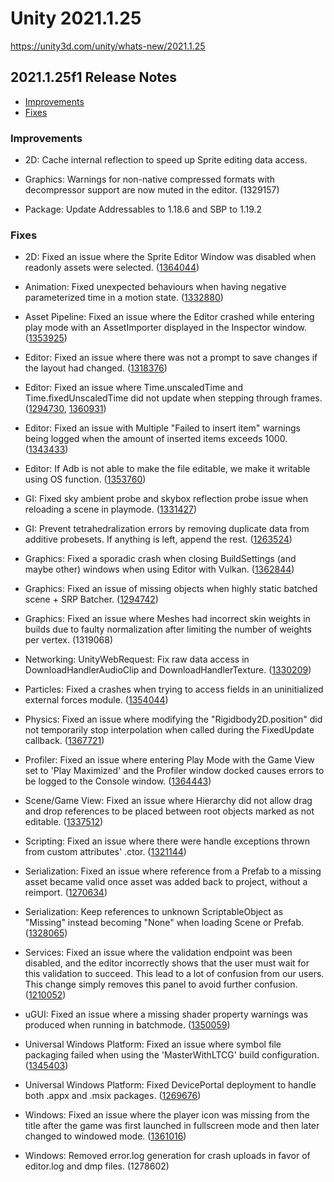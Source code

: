 # Unity 2021.1.25

https://unity3d.com/unity/whats-new/2021.1.25

## 2021.1.25f1 Release Notes

- [Improvements](#improvements)
- [Fixes](#fixes)


### Improvements

*   2D: Cache internal reflection to speed up Sprite editing data access.
    
*   Graphics: Warnings for non-native compressed formats with decompressor support are now muted in the editor. (1329157)
    
*   Package: Update Addressables to 1.18.6 and SBP to 1.19.2
    

### Fixes

*   2D: Fixed an issue where the Sprite Editor Window was disabled when readonly assets were selected. ([1364044](https://issuetracker.unity3d.com/issues/2d-sprite-editor-instantiated-default-assets-can-be-edited-in-sprite-editor))
    
*   Animation: Fixed unexpected behaviours when having negative parameterized time in a motion state. ([1332880](https://issuetracker.unity3d.com/issues/animationevent-is-triggered-multiple-times))
    
*   Asset Pipeline: Fixed an issue where the Editor crashed while entering play mode with an AssetImporter displayed in the Inspector window. ([1353925](https://issuetracker.unity3d.com/issues/editor-crashes-on-unityeditor-dot-unsupported-isdestroyscriptableobject-when-applying-changes-to-a-custom-asset))
    
*   Editor: Fixed an issue where there was not a prompt to save changes if the layout had changed. ([1318376](https://issuetracker.unity3d.com/issues/changing-layout-or-maximizing-closes-windows-with-changes-but-does-not-prompt-save-dialog))
    
*   Editor: Fixed an issue where Time.unscaledTime and Time.fixedUnscaledTime did not update when stepping through frames. ([1294730](https://issuetracker.unity3d.com/issues/time-dot-unscaledtime-and-time-dot-fixedunscaledtime-do-not-update-when-stepping-through-frames), [1360931](https://issuetracker.unity3d.com/issues/frame-stepping-not-working-on-addressables-operations))
    
*   Editor: Fixed an issue with Multiple "Failed to insert item" warnings being logged when the amount of inserted items exceeds 1000. ([1343433](https://issuetracker.unity3d.com/issues/multiple-failed-to-insert-item-warnings-logged-when-amount-of-inserted-items-exceeds-1000))
    
*   Editor: If Adb is not able to make the file editable, we make it writable using OS function. ([1353760](https://issuetracker.unity3d.com/issues/theres-no-warning-slash-error-for-projectversion-dot-txt-not-being-updated-due-to-lack-of-write-permissions-when-upgrading-the-project))
    
*   GI: Fixed sky ambient probe and skybox reflection probe issue when reloading a scene in playmode. ([1331427](https://issuetracker.unity3d.com/issues/the-scenes-lighting-settings-are-not-updated-and-saved-when-auto-generate-option-is-disabled))
    
*   GI: Prevent tetrahedralization errors by removing duplicate data from additive probesets. If anything is left, append the rest. ([1263524](https://issuetracker.unity3d.com/issues/additive-loading-of-overlapping-sets-of-light-probes-cause-artifacting-on-objects-in-a-scene))
    
*   Graphics: Fixed a sporadic crash when closing BuildSettings (and maybe other) windows when using Editor with Vulkan. ([1362844](https://issuetracker.unity3d.com/issues/vulkan-editor-crashes-vk-optimusgetinstanceprocaddr-after-closing-build-settings-window))
    
*   Graphics: Fixed an issue of missing objects when highly static batched scene + SRP Batcher. ([1294742](https://issuetracker.unity3d.com/issues/shadows-start-flickering-when-using-srp-batcher))
    
*   Graphics: Fixed an issue where Meshes had incorrect skin weights in builds due to faulty normalization after limiting the number of weights per vertex. (1319068)
    
*   Networking: UnityWebRequest: Fix raw data access in DownloadHandlerAudioClip and DownloadHandlerTexture. ([1330209](https://issuetracker.unity3d.com/issues/unitywebrequest-downloadhandler-dot-data-is-null-after-downloading-a-texture-using-unitywebrequesttexture-dot-gettexture))
    
*   Particles: Fixed a crashes when trying to access fields in an uninitialized external forces module. ([1354044](https://issuetracker.unity3d.com/issues/editor-crashes-when-inspecting-serialized-field-particlesystem-variable-in-visual-studio-code-debugger-that-is-not-assigned))
    
*   Physics: Fixed an issue where modifying the "Rigidbody2D.position" did not temporarily stop interpolation when called during the FixedUpdate callback. ([1367721](https://issuetracker.unity3d.com/issues/modifying-rigidbody2d-dot-position-doesnt-stop-interpolation-when-called-during-the-fixedupdate-callback))
    
*   Profiler: Fixed an issue where entering Play Mode with the Game View set to 'Play Maximized' and the Profiler window docked causes errors to be logged to the Console window. ([1364443](https://issuetracker.unity3d.com/issues/guistyle-errors-are-thrown-when-entering-play-mode-with-docked-profiler-and-the-maximize-on-play-option-enabled))
    
*   Scene/Game View: Fixed an issue where Hierarchy did not allow drag and drop references to be placed between root objects marked as not editable. ([1337512](https://issuetracker.unity3d.com/issues/gameobjects-cannot-be-placed-between-objects-with-the-noteditable-flag-when-reordering-objects-in-the-hierarchy))
    
*   Scripting: Fixed an issue where there were handle exceptions thrown from custom attributes' .ctor. ([1321144](https://issuetracker.unity3d.com/issues/attribute-throwing-exception-used-together-with-requirecomponent-attribute-will-crash-unity))
    
*   Serialization: Fixed an issue where reference from a Prefab to a missing asset became valid once asset was added back to project, without a reimport. ([1270634](https://issuetracker.unity3d.com/issues/references-on-prefabs-arent-automatically-added-when-the-target-of-the-missing-reference-is-imported))
    
*   Serialization: Keep references to unknown ScriptableObject as "Missing" instead becoming "None" when loading Scene or Prefab. ([1328065](https://issuetracker.unity3d.com/issues/null-references-on-prefab-after-changes-are-made-to-scriptableobject-guid-and-public-script-references))
    
*   Services: Fixed an issue where the validation endpoint was been disabled, and the editor incorrectly shows that the user must wait for this validation to succeed. This lead to a lot of confusion from our users. This change simply removes this panel to avoid further confusion. ([1210052](https://issuetracker.unity3d.com/issues/analytics-analytics-window-doesnt-refresh-on-entering-play-mode-in-the-editor))
    
*   uGUI: Fixed an issue where a missing shader property warnings was produced when running in batchmode. ([1350059](https://issuetracker.unity3d.com/issues/an-error-is-thrown-when-the-scene-has-ui-mask-and-the-player-is-run-headless))
    
*   Universal Windows Platform: Fixed an issue where symbol file packaging failed when using the 'MasterWithLTCG' build configuration. ([1345403](https://issuetracker.unity3d.com/issues/uwp-failed-to-copy-pdb-error-appear-when-building-solution-with-masterwithltcg))
    
*   Universal Windows Platform: Fixed DevicePortal deployment to handle both .appx and .msix packages. ([1269676](https://issuetracker.unity3d.com/issues/deployment-to-hololens-fails-when-deploying-app-through-windows-device-portal))
    
*   Windows: Fixed an issue where the player icon was missing from the title after the game was first launched in fullscreen mode and then later changed to windowed mode. ([1361016](https://issuetracker.unity3d.com/issues/player-icon-is-missing-from-the-title-bar-when-the-player-is-started-in-fullscreen-mode))
    
*   Windows: Removed error.log generation for crash uploads in favor of editor.log and dmp files. (1278602)